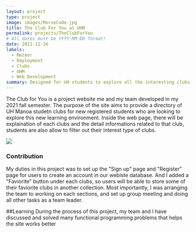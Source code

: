 ```yaml
---
layout: project
type: project
image: images/MorseCode.jpg
title: The Club For You at UHM
permalink: projects/TheClubForYou
# All dates must be YYYY-MM-DD format!
date: 2021-12-16
labels:
  - Meteor 
  - Deployment
  - Clubs
  - UHM
  - Web Development 
summary: Designed for UH students to explore all the interesting clubs in campus
---
```


The Club for You is a project website me and my team developed in my 2021 fall semester. The purpose of the site aims to provide a directory of UH Manoa studetn clubs for new registered students who are looking to explore this new learning environment. Inside the web page, there will be explaination of each clubs and the detail informations related to that club, students are also allow to filter out their interest type of clubs. 

<image src="/images/TCFYHomePage.png">

### Contribution
My duties in this project was to set up the "Sign up" page and "Register" page for users to create an account in our webiste database. And I added a "Faviorite" button under each clubs, so users will be able to store some of their faviorite clubs in another collection. Most importantly, I was arranging the team to working on each sections, and set up group meeting and doing all other tasks as a team leader.
	
##Learning
During the process of this project, my team and I have discussed and solved many functional programming problems that helps the site works better
